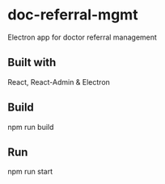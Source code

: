 # doc-referral-mgmt
Electron app for doctor referral management

## Built with
React, React-Admin & Electron

## Build
npm run build


## Run
npm run start
